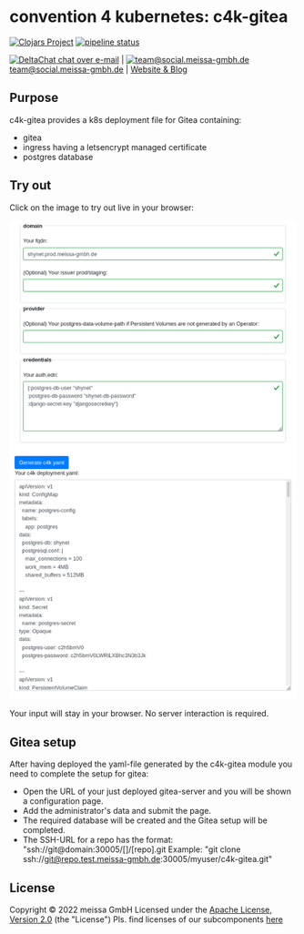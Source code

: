 # convention 4 kubernetes: c4k-gitea
[![Clojars Project](https://img.shields.io/clojars/v/org.domaindrivenarchitecture/c4k-gitea.svg)](https://clojars.org/org.domaindrivenarchitecture/c4k-gitea) [![pipeline status](https://gitlab.com/domaindrivenarchitecture/c4k-gitea/badges/master/pipeline.svg)](https://gitlab.com/domaindrivenarchitecture/c4k-gitea/-/commits/main) 

[<img src="https://domaindrivenarchitecture.org/img/delta-chat.svg" width=20 alt="DeltaChat"> chat over e-mail](mailto:buero@meissa-gmbh.de?subject=community-chat) | [<img src="https://meissa-gmbh.de/img/community/Mastodon_Logotype.svg" width=20 alt="team@social.meissa-gmbh.de"> team@social.meissa-gmbh.de](https://social.meissa-gmbh.de/@team) | [Website & Blog](https://domaindrivenarchitecture.org)

## Purpose

c4k-gitea provides a k8s deployment file for Gitea containing:
* gitea
* ingress having a letsencrypt managed certificate
* postgres database


## Try out

Click on the image to try out live in your browser:

[![Try it out](doc/tryItOut.png "Try out yourself")](https://domaindrivenarchitecture.org/pages/dda-provision/c4k-gitea/)

Your input will stay in your browser. No server interaction is required.


## Gitea setup

After having deployed the yaml-file generated by the c4k-gitea module you need to complete the setup for gitea:

* Open the URL of your just deployed gitea-server and you will be shown a configuration page.
* Add the administrator's data and submit the page.
* The required database will be created and the Gitea setup will be completed.
* The SSH-URL for a repo has the format: "ssh://git@domain:30005/[]/[repo].git
  Example: "git clone ssh://git@repo.test.meissa-gmbh.de:30005/myuser/c4k-gitea.git"


## License

Copyright © 2022 meissa GmbH
Licensed under the [Apache License, Version 2.0](LICENSE) (the "License")
Pls. find licenses of our subcomponents [here](doc/SUBCOMPONENT_LICENSE)